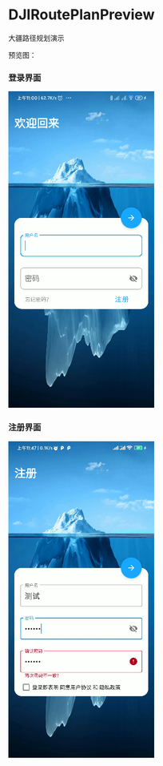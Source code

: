 # DJIRoutePlanPreview
大疆路径规划演示

预览图：

### 登录界面

![img](https://github.com/rianlu/DJIRoutePlanPreview/blob/master/images/登录.png)



### 注册界面

![img](https://github.com/rianlu/DJIRoutePlanPreview/blob/master/images/注册.png)

